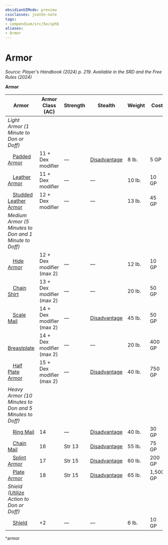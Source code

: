 ```yaml
---
obsidianUIMode: preview
cssclasses: json5e-note
tags:
- compendium/src/5e/xphb
aliases:
- Armor
---
```

# Armor
*Source: Player's Handbook (2024) p. 219. Available in the <span title='Systems Reference Document (5.2)'>SRD</span> and the Free Rules (2024)* 

**Armor**

| Armor | Armor Class (AC) | Strength | Stealth | Weight | Cost |
|-------|------------------|----------|---------|--------|------|
| *Light Armor (1 Minute to Don or Doff)* |
| &emsp;[Padded Armor](/3-Mechanics/CLI/items/padded-armor-xphb.md) | 11 + Dex modifier | — | [Disadvantage](/3-Mechanics/CLI/variant-rules/disadvantage-xphb.md) | 8 lb. | 5 GP |
| &emsp;[Leather Armor](/3-Mechanics/CLI/items/leather-armor-xphb.md) | 11 + Dex modifier | — | — | 10 lb. | 10 GP |
| &emsp;[Studded Leather Armor](/3-Mechanics/CLI/items/studded-leather-armor-xphb.md) | 12 + Dex modifier | — | — | 13 lb. | 45 GP |
| *Medium Armor (5 Minutes to Don and 1 Minute to Doff)* |
| &emsp;[Hide Armor](/3-Mechanics/CLI/items/hide-armor-xphb.md) | 12 + Dex modifier (max 2) | — | — | 12 lb. | 10 GP |
| &emsp;[Chain Shirt](/3-Mechanics/CLI/items/chain-shirt-xphb.md) | 13 + Dex modifier (max 2) | — | — | 20 lb. | 50 GP |
| &emsp;[Scale Mail](/3-Mechanics/CLI/items/scale-mail-xphb.md) | 14 + Dex modifier (max 2) | — | [Disadvantage](/3-Mechanics/CLI/variant-rules/disadvantage-xphb.md) | 45 lb. | 50 GP |
| &emsp;[Breastplate](/3-Mechanics/CLI/items/breastplate-xphb.md) | 14 + Dex modifier (max 2) | — | — | 20 lb. | 400 GP |
| &emsp;[Half Plate Armor](/3-Mechanics/CLI/items/half-plate-armor-xphb.md) | 15 + Dex modifier (max 2) | — | [Disadvantage](/3-Mechanics/CLI/variant-rules/disadvantage-xphb.md) | 40 lb. | 750 GP |
| *Heavy Armor (10 Minutes to Don and 5 Minutes to Doff)* |
| &emsp;[Ring Mail](/3-Mechanics/CLI/items/ring-mail-xphb.md) | 14 | — | [Disadvantage](/3-Mechanics/CLI/variant-rules/disadvantage-xphb.md) | 40 lb. | 30 GP |
| &emsp;[Chain Mail](/3-Mechanics/CLI/items/chain-mail-xphb.md) | 16 | Str 13 | [Disadvantage](/3-Mechanics/CLI/variant-rules/disadvantage-xphb.md) | 55 lb. | 75 GP |
| &emsp;[Splint Armor](/3-Mechanics/CLI/items/splint-armor-xphb.md) | 17 | Str 15 | [Disadvantage](/3-Mechanics/CLI/variant-rules/disadvantage-xphb.md) | 60 lb. | 200 GP |
| &emsp;[Plate Armor](/3-Mechanics/CLI/items/plate-armor-xphb.md) | 18 | Str 15 | [Disadvantage](/3-Mechanics/CLI/variant-rules/disadvantage-xphb.md) | 65 lb. | 1,500 GP |
| *Shield ([Utilize](actions.md#Utilize) Action to Don or Doff)* |
| &emsp;[Shield](/3-Mechanics/CLI/items/shield-xphb.md) | +2 | — | — | 6 lb. | 10 GP |
^armor